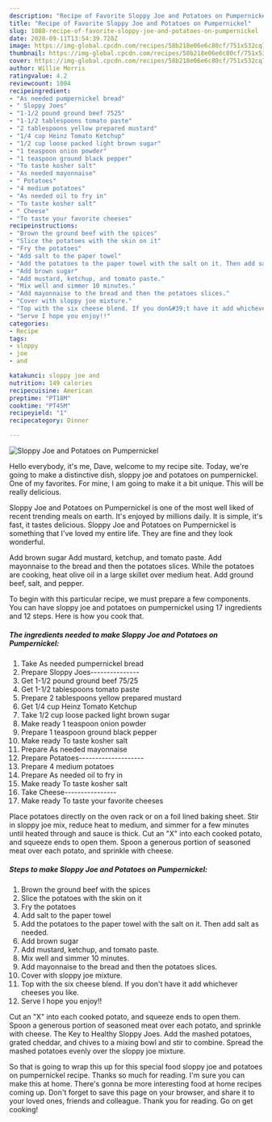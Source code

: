 ```yaml
---
description: "Recipe of Favorite Sloppy Joe and Potatoes on Pumpernickel"
title: "Recipe of Favorite Sloppy Joe and Potatoes on Pumpernickel"
slug: 1088-recipe-of-favorite-sloppy-joe-and-potatoes-on-pumpernickel
date: 2020-09-11T13:54:39.728Z
image: https://img-global.cpcdn.com/recipes/58b218e06e6c80cf/751x532cq70/sloppy-joe-and-potatoes-on-pumpernickel-recipe-main-photo.jpg
thumbnail: https://img-global.cpcdn.com/recipes/58b218e06e6c80cf/751x532cq70/sloppy-joe-and-potatoes-on-pumpernickel-recipe-main-photo.jpg
cover: https://img-global.cpcdn.com/recipes/58b218e06e6c80cf/751x532cq70/sloppy-joe-and-potatoes-on-pumpernickel-recipe-main-photo.jpg
author: Willie Morris
ratingvalue: 4.2
reviewcount: 1004
recipeingredient:
- "As needed pumpernickel bread"
- " Sloppy Joes"
- "1-1/2 pound ground beef 7525"
- "1-1/2 tablespoons tomato paste"
- "2 tablespoons yellow prepared mustard"
- "1/4 cup Heinz Tomato Ketchup"
- "1/2 cup loose packed light brown sugar"
- "1 teaspoon onion powder"
- "1 teaspoon ground black pepper"
- "To taste kosher salt"
- "As needed mayonnaise"
- " Potatoes"
- "4 medium potatoes"
- "As needed oil to fry in"
- "To taste kosher salt"
- " Cheese"
- "To taste your favorite cheeses"
recipeinstructions:
- "Brown the ground beef with the spices"
- "Slice the potatoes with the skin on it"
- "Fry the potatoes"
- "Add salt to the paper towel"
- "Add the potatoes to the paper towel with the salt on it. Then add salt as needed."
- "Add brown sugar"
- "Add mustard, ketchup, and tomato paste."
- "Mix well and simmer 10 minutes."
- "Add mayonnaise to the bread and then the potatoes slices."
- "Cover with sloppy joe mixture."
- "Top with the six cheese blend. If you don&#39;t have it add whichever cheeses you like."
- "Serve I hope you enjoy!!"
categories:
- Recipe
tags:
- sloppy
- joe
- and

katakunci: sloppy joe and 
nutrition: 149 calories
recipecuisine: American
preptime: "PT18M"
cooktime: "PT45M"
recipeyield: "1"
recipecategory: Dinner

---
```



![Sloppy Joe and Potatoes on Pumpernickel](https://img-global.cpcdn.com/recipes/58b218e06e6c80cf/751x532cq70/sloppy-joe-and-potatoes-on-pumpernickel-recipe-main-photo.jpg)

Hello everybody, it's me, Dave, welcome to my recipe site. Today, we're going to make a distinctive dish, sloppy joe and potatoes on pumpernickel. One of my favorites. For mine, I am going to make it a bit unique. This will be really delicious.

Sloppy Joe and Potatoes on Pumpernickel is one of the most well liked of recent trending meals on earth. It's enjoyed by millions daily. It is simple, it's fast, it tastes delicious. Sloppy Joe and Potatoes on Pumpernickel is something that I've loved my entire life. They are fine and they look wonderful.

Add brown sugar Add mustard, ketchup, and tomato paste. Add mayonnaise to the bread and then the potatoes slices. While the potatoes are cooking, heat olive oil in a large skillet over medium heat. Add ground beef, salt, and pepper.


To begin with this particular recipe, we must prepare a few components. You can have sloppy joe and potatoes on pumpernickel using 17 ingredients and 12 steps. Here is how you cook that.

<!--inarticleads1-->

##### The ingredients needed to make Sloppy Joe and Potatoes on Pumpernickel:

1. Take As needed pumpernickel bread
1. Prepare  Sloppy Joes---------------
1. Get 1-1/2 pound ground beef 75/25
1. Get 1-1/2 tablespoons tomato paste
1. Prepare 2 tablespoons yellow prepared mustard
1. Get 1/4 cup Heinz Tomato Ketchup
1. Take 1/2 cup loose packed light brown sugar
1. Make ready 1 teaspoon onion powder
1. Prepare 1 teaspoon ground black pepper
1. Make ready To taste kosher salt
1. Prepare As needed mayonnaise
1. Prepare  Potatoes--------------------
1. Prepare 4 medium potatoes
1. Prepare As needed oil to fry in
1. Make ready To taste kosher salt
1. Take  Cheese----------------
1. Make ready To taste your favorite cheeses


Place potatoes directly on the oven rack or on a foil lined baking sheet. Stir in sloppy joe mix, reduce heat to medium, and simmer for a few minutes until heated through and sauce is thick. Cut an &#34;X&#34; into each cooked potato, and squeeze ends to open them. Spoon a generous portion of seasoned meat over each potato, and sprinkle with cheese. 

<!--inarticleads2-->

##### Steps to make Sloppy Joe and Potatoes on Pumpernickel:

1. Brown the ground beef with the spices
1. Slice the potatoes with the skin on it
1. Fry the potatoes
1. Add salt to the paper towel
1. Add the potatoes to the paper towel with the salt on it. Then add salt as needed.
1. Add brown sugar
1. Add mustard, ketchup, and tomato paste.
1. Mix well and simmer 10 minutes.
1. Add mayonnaise to the bread and then the potatoes slices.
1. Cover with sloppy joe mixture.
1. Top with the six cheese blend. If you don&#39;t have it add whichever cheeses you like.
1. Serve I hope you enjoy!!


Cut an &#34;X&#34; into each cooked potato, and squeeze ends to open them. Spoon a generous portion of seasoned meat over each potato, and sprinkle with cheese. The Key to Healthy Sloppy Joes. Add the mashed potatoes, grated cheddar, and chives to a mixing bowl and stir to combine. Spread the mashed potatoes evenly over the sloppy joe mixture. 

So that is going to wrap this up for this special food sloppy joe and potatoes on pumpernickel recipe. Thanks so much for reading. I'm sure you can make this at home. There's gonna be more interesting food at home recipes coming up. Don't forget to save this page on your browser, and share it to your loved ones, friends and colleague. Thank you for reading. Go on get cooking!
